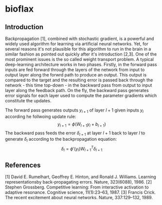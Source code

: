# bioflax

## Introduction

Backpropagation [1], combined with stochastic gradient, is a powerful and widely used algorithm for learning via artificial neural networks. Yet, for several reasons it's not plausible for this algorithm to run in the brain in a similar fashion as pointed out quickly after it's introduction [2,3]. One of the most prominent issues is the so called weight transport problem. A typical deep-learning architecture works in two phases. Firstly, in the forward pass inputs are fed forward through the layers of the network from input to output layer along the forwrd path to produce an output. This output is compared to the target and the resulting error is passed back through the network - this time top-down - in the backward pass from output to input layer along the feedback path. On the fly, the backward pass generates error signals for each layer used to compute the parameter gradients which constitute the updates.

The forward pass generates outputs $y_{l+1}$ of layer $l+1$ given inputs $y_l$ according he follwoing update rule:
$$y_{l+1} = \phi(W_{l+1}y_l+b_{l+1})$$
The backward pass feeds the error $\delta _{l+1}$ at layer $l+1$ back to layer $l$ to generate $\delta _l$ according to the backpropagation equation:
$$\delta_l = \phi'(y_l)W_{l+1}^T\delta _{l+1}$$

## References

[1] David E. Rumelhart, Geoffrey E. Hinton, and Ronald J. Williams. Learning representationsby back-propagating errors. Nature, 323(6088), 1986.
[2] Stephen Grossberg. Competitive learning: From interactive activation to adaptive resonance.
Cognitive science, 11(1):23–63, 1987.
[3] Francis Crick. The recent excitement about neural networks. Nature, 337:129–132, 1989.
